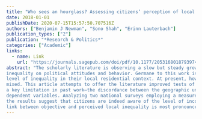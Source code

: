 ```yaml
---
title: "Who sees an hourglass? Assessing citizens’ perception of local economic inequality"
date: 2018-01-01
publishDate: 2020-07-15T15:57:50.707516Z
authors: ["Benjamin J Newman", "Sono Shah", "Erinn Lauterbach"]
publication_types: ["2"]
publication: "*Research & Politics*"
categories: ["Academic"]
links:
  - name: Link
    url: "https://journals.sagepub.com/doi/pdf/10.1177/2053168018793974"
abstract: "The scholarly literature is observing a slow but steady growth in research exploring the effects of subnational economic
inequality on political attitudes and behavior. Germane to this work is the assumption that citizens are aware of the
level of inequality in their local residential context. At present, however, the evidence in support of this assumption is
mixed. This article attempts to offer the literature improved tests of citizens’ awareness of local inequality by addressing
a key limitation in past work—the discordance between the geographic unit underlying measures of the independent and
dependent variables. Analyzing two national surveys employing a measure of perceived inequality scaled to the local level,
the results suggest that citizens are indeed aware of the level of income inequality in their local environment and that the
link between objective and perceived local inequality is most pronounced among lower income citizens."
---
```


